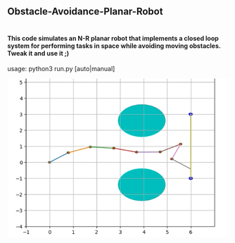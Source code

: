 ## Obstacle-Avoidance-Planar-Robot <h1>
#### This code simulates an N-R planar robot that implements a closed loop system for performing tasks in space while avoiding moving obstacles. Tweak it and use it ;)

usage:
python3 run.py [auto|manual]

![]( https://github.com/Markos-NTUA/Obstacle-Avoidance-Planar-Robot/blob/master/gifs/demo.gif )
